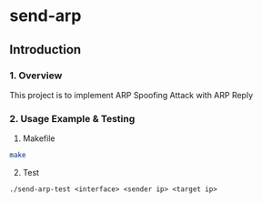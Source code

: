 # send-arp

## Introduction

### 1. Overview

This project is to implement ARP Spoofing Attack with ARP Reply

### 2. Usage Example & Testing

1. Makefile

```bash
make
```

2. Test

```shell
./send-arp-test <interface> <sender ip> <target ip>
```

